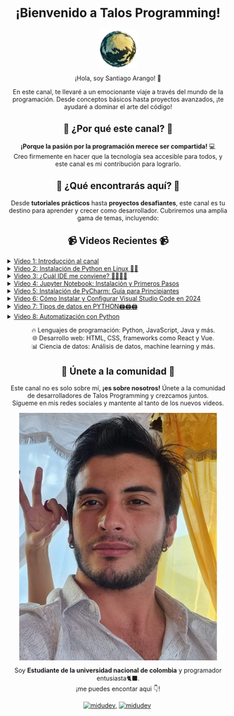 <h1 align="center">¡Bienvenido a Talos Programming!</h1>

<p align="center">
  <img align="center" src="Screenshot_2024-03-11_at_12-44-30_DALL_E_2-removebg-preview.png" alt="Talos Programming Logo" height="90px" width="90px" />
</p>

<p align="center">¡Hola, soy Santiago Arango! 🚀</p>

<p align="center">
  En este canal, te llevaré a un emocionante viaje a través del mundo de la programación.
  Desde conceptos básicos hasta proyectos avanzados, ¡te ayudaré a dominar el arte del código!
</p>

<h2 align="center">🌟 ¿Por qué este canal? 🌟</h2>

<p align="center">
  <strong>¡Porque la pasión por la programación merece ser compartida!</strong> 💻<br>
  Creo firmemente en hacer que la tecnología sea accesible para todos, y este canal es mi contribución para lograrlo.
</p>

<h2 align="center">🚀 ¿Qué encontrarás aquí? 🚀</h2>

<p align="center">
  Desde <strong>tutoriales prácticos</strong> hasta <strong>proyectos desafiantes</strong>, este canal es tu destino para aprender y crecer como desarrollador.
  Cubriremos una amplia gama de temas, incluyendo:
</p>

<h2 align="center">📹 Videos Recientes 📹</h2>

<details>
  <summary><a href="https://youtu.be/OOXs0WcK5H8?si=suU4H19lGDkOvaIG">Video 1: Introducción al canal</a></summary>
  <p align="center">
    <a href="https://youtu.be/OOXs0WcK5H8?si=suU4H19lGDkOvaIG">
      <img src="https://github.com/straeker18/ppi_pl_ARANGOs/blob/01318e41df33e6462e3be2616cc375204dea3738/mq3.jpg" alt="Video 1" width="400px">
    </a>
  </p>
  <p align="center">
    ¡Hola a todos y bienvenidos a Talos Programming! En este emocionante episodio de estreno, les invito a embarcarse en este viaje.
    En este video introductorio, les daré un vistazo a lo que pueden esperar del canal.
    ¡Suscríbanse para no perderse ningún video y únanse a nuestra comunidad mientras exploramos el mundo de la programación!
  </p>
</details>

<details>
  <summary><a href="https://youtu.be/g3mGqQ7VAe8">Video 2: Instalación de Python en Linux 🐧🐍</a></summary>
  <p align="center">
    <a href="https://youtu.be/g3mGqQ7VAe8">
      <img src="https://github.com/straeker18/ppi_pl_ARANGOs/blob/d23004eb23de76c55bfc7f3bb5a46f6123703098/linux-30-anos.jpg" alt="Video 2" width="400px">
    </a>
  </p>
  <p align="center">
    ¡Bienvenidos a mi canal! En este tutorial, te mostraré cómo instalar Python en tu sistema Linux paso a paso.
  </p>
</details>

<details>
  <summary><a href="https://youtu.be/IMxNzuaf9YQ?si=xTo-hCyGVgJC3R8e">Video 3: ¿Cuál IDE me conviene? 📓👩‍💻📓</a></summary>
  <p align="center">
    <a href="https://youtu.be/IMxNzuaf9YQ?si=xTo-hCyGVgJC3R8e">
      <img src="https://github.com/straeker18/ppi_pl_ARANGOs/blob/86496065de55c864da91d6768cbbbb63d40825e6/video3.png" alt="Video 3" width="400px">
    </a>
  </p>
  <p align="center">
    ¿No sabes qué IDE elegir para tus proyectos de programación? En este video, comparo tres de las herramientas más populares: PyCharm, Jupyter y VSCode.
  </p>
</details>

<details>
  <summary><a href="https://youtu.be/G5IPdM2goVU?si=u_QSVYvTAa4rPei3">Video 4: Jupyter Notebook: Instalación y Primeros Pasos</a></summary>
  <p align="center">
    <a href="https://youtu.be/G5IPdM2goVU?si=u_QSVYvTAa4rPei3">
      <img src="https://raw.githubusercontent.com/straeker18/ppi_pl_ARANGOs/main/video%204.jfif" alt="Video 4" width="400px">
    </a>
  </p>
  <p align="center">
    En este video, te mostraré cómo empezar a usar Jupyter Notebook, una de las herramientas más poderosas para desarrolladores.
  </p>
</details>

<details>
  <summary><a href="https://youtu.be/gx-wbFt-ebI?si=dVScKyNKtfD82DDf">Video 5: Instalación de PyCharm: Guía para Principiantes</a></summary>
  <p align="center">
    <a href="https://youtu.be/gx-wbFt-ebI?si=dVScKyNKtfD82DDf">
      <img src="https://github.com/straeker18/ppi_pl_ARANGOs/blob/86496065de55c864da91d6768cbbbb63d40825e6/DALL%C2%B7E%202024-08-12%2009.01.38%20-%20A%20simpler%20YouTube%20thumbnail%20for%20a%20video%20tutorial%20on%20installing%20PyCharm.%20The%20thumbnail%20features%20a%20clean%20design%20with%20a%20prominent%20PyCharm%20logo%20in%20the%20cen.jpg" alt="Video 5" width="400px">
    </a>
  </p>
  <p align="center">
    Bienvenido a este tutorial completo sobre cómo instalar PyCharm, el IDE preferido por muchos desarrolladores para programar en Python.
  </p>
</details>

<details>
  <summary><a href="https://youtu.be/LDpKyW2O5vQ">Video 6: Cómo Instalar y Configurar Visual Studio Code en 2024</a></summary>
  <p align="center">
    <a href="https://youtu.be/LDpKyW2O5vQ">
      <img src="https://github.com/straeker18/ppi_pl_ARANGOs/blob/bc77fcccfcfd1975d1186ba735e676784c4053cd/video%206.jpg" alt="Video 6" width="400px">
    </a>
  </p>
  <p align="center">
    En este video, te mostramos paso a paso cómo descargar, instalar y configurar Visual Studio Code en tu PC.
  </p>
</details>

<details>
  <summary><a href="https://youtu.be/k7UE8dQBeBA">Video 7: Tipos de datos en PYTHON🖨️🖨️🖨️</a></summary>
  <p align="center">
    <a href="https://youtu.be/k7UE8dQBeBA">
      <img src="https://github.com/straeker18/ppi_pl_ARANGOs/blob/6f26397a1efcb3d9ece0421b6f1b951035562d69/python-automatizacion.jpg" alt="Video 7" width="400px">
    </a>
  </p>
  <p align="center">
    ¡Bienvenidos a Talos Programming! En este video te enseñaré los conceptos básicos de Python, uno de los lenguajes de programación más utilizados. Veremos cómo crear variables, manejar diferentes tipos de datos y utilizar estructuras de control como condicionales y bucles. Si eres nuevo en programación, este video es perfecto para ti. ¡Empecemos a programar con Python hoy mismo!
  </p>
</details>

<details>
  <summary><a href="https://youtu.be/XVXMPrRupE0">Video 8: Automatización con Python</a></summary>
  <p align="center">
    <a href="https://youtu.be/XVXMPrRupE0">
      <img src="https://github.com/straeker18/ppi_pl_ARANGOs/blob/6f26397a1efcb3d9ece0421b6f1b951035562d69/data_python.jpg" alt="Video 8" width="400px">
    </a>
  </p>
  <p align="center">
    ¿Cansado de renombrar y mover archivos manualmente? En este video de Talos Programming te mostraré cómo automatizar esos procesos utilizando Python. Con librerías como os y shutil, podrás renombrar, mover y organizar archivos de manera automática, optimizando tu flujo de trabajo. Aprende a crear scripts que clasifiquen archivos por tipo, les asignen nombres secuenciales y los muevan a carpetas específicas. ¡No más tareas repetitivas, deja que Python haga el trabajo por ti!
  </p>
</details>

<ul align="center" type="none">
  <li>🔥 Lenguajes de programación: Python, JavaScript, Java y más.</li>
  <li>🌐 Desarrollo web: HTML, CSS, frameworks como React y Vue.</li>
  <li>📊 Ciencia de datos: Análisis de datos, machine learning y más.</li>
</ul>

<h2 align="center">🎉 Únete a la comunidad 🎉</h2>

<p align="center">
  Este canal no es solo sobre mí, <strong>¡es sobre nosotros!</strong> Únete a la comunidad de desarrolladores de Talos Programming y crezcamos juntos.<br>
  Sígueme en mis redes sociales y mantente al tanto de los nuevos videos.
</p>

<p align="center">
  <img align="center" src="https://github.com/straeker18/ppi_pl_ARANGOs/blob/78ce306eca07652f75ed5ccd72889c18d793dd22/20240225_162433.jpg" alt="Integrating image" width="450px">
</p>
<p align="center">Soy <strong>Estudiante de la universidad nacional de colombia</strong> y programador entusiasta🐈‍⬛.<br />¡me puedes encontar aqui 👇!</p>
<p align="center">
   <a href="https://www.linkedin.com/in/santiago-arango-villa-a9297a227/" target="blank" style='margin-right:4px'>
    <img align="center" src="https://user-images.githubusercontent.com/49077085/188248117-f2bdf648-a274-4eff-babb-967f3576d6f8.svg" alt="midudev" height="28px" width="28px" />
  </a>
   <a href="https://www.youtube.com/@TalosProgramming" target="blank" style='margin-right:4px'>
    <img align="center" src="https://user-images.githubusercontent.com/49077085/188248348-624b06d3-d787-4223-8ca1-85edffe4bf04.svg" alt="midudev" height="38px" width="38px" />
  </a>
</p>
